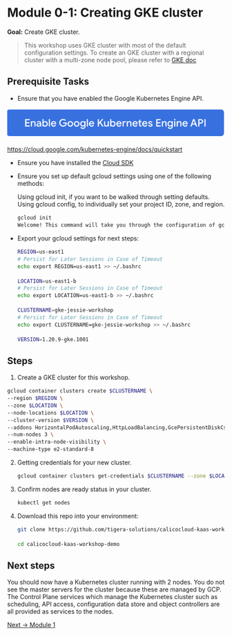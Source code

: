 # Module 0-1: Creating GKE cluster

**Goal:** Create GKE cluster.

> This workshop uses GKE cluster with most of the default configuration settings. To create an GKE cluster with a regional cluster with a multi-zone node pool, please refer to [GKE doc](https://cloud.google.com/kubernetes-engine/docs/how-to/creating-a-regional-cluster#create-regional-multi-zone-nodepool) 


## Prerequisite Tasks

- Ensure that you have enabled the Google Kubernetes Engine API.

 ![api engine](../img/gke_api.png)

https://cloud.google.com/kubernetes-engine/docs/quickstart

- Ensure you have installed the [Cloud SDK](https://cloud.google.com/sdk/docs/install)

- Ensure you set up default gcloud settings using one of the following methods:

   Using gcloud init, if you want to be walked through setting defaults.
   Using gcloud config, to individually set your project ID, zone, and region.

   ```bash
   gcloud init                                                                    
   Welcome! This command will take you through the configuration of gcloud.
   ```

- Export your gcloud settings for next steps: 
   ```bash
   REGION=us-east1
   # Persist for Later Sessions in Case of Timeout
   echo export REGION=us-east1 >> ~/.bashrc

   LOCATION=us-east1-b
   # Persist for Later Sessions in Case of Timeout
   echo export LOCATION=us-east1-b >> ~/.bashrc

   CLUSTERNAME=gke-jessie-workshop
   # Persist for Later Sessions in Case of Timeout
   echo export CLUSTERNAME=gke-jessie-workshop >> ~/.bashrc

   VERSION=1.20.9-gke.1001 
   ```

## Steps 
    
1.  Create a GKE cluster for this workshop.
   ```bash
   gcloud container clusters create $CLUSTERNAME \
   --region $REGION \
   --zone $LOCATION \
   --node-locations $LOCATION \
   --cluster-version $VERSION \
   --addons HorizontalPodAutoscaling,HttpLoadBalancing,GcePersistentDiskCsiDriver \
   --num-nodes 3 \
   --enable-intra-node-visibility \
   --machine-type e2-standard-8 
   
   ``` 

2. Getting credentials for your new cluster.
   ```bash
   gcloud container clusters get-credentials $CLUSTERNAME --zone $LOCATION  


3. Confirm nodes are ready status in your cluster.
   ```bash
   kubectl get nodes
   ``` 
4. Download this repo into your environment:

   ```bash
   git clone https://github.com/tigera-solutions/calicocloud-kaas-workshop-demo.git

   cd calicocloud-kaas-workshop-demo
   ```

## Next steps

You should now have a Kubernetes cluster running with 2 nodes. You do not see the master servers for the cluster because these are managed by GCP. The Control Plane services which manage the Kubernetes cluster such as scheduling, API access, configuration data store and object controllers are all provided as services to the nodes.
<br>    

    
[Next -> Module 1](../modules/joining-gke-to-calico-cloud.md)



